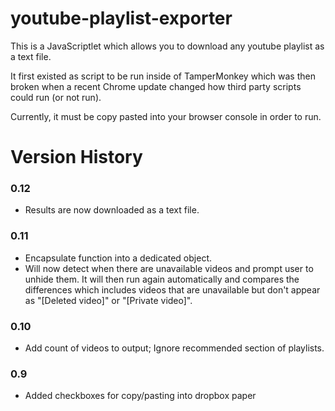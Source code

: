 # youtube-playlist-exporter

This is a JavaScriptlet which allows you to download any youtube playlist as a text file.

It first existed as script to be run inside of TamperMonkey which was then broken when a recent Chrome update changed how third party scripts could run (or not run).

Currently, it must be copy pasted into your browser console in order to run.

# Version History

### 0.12
- Results are now downloaded as a text file.

### 0.11
- Encapsulate function into a dedicated object.
- Will now detect when there are unavailable videos and prompt user to unhide them. It will then run again automatically and compares the differences which includes videos that are unavailable but don't appear as "[Deleted video]" or "[Private video]".

### 0.10
- Add count of videos to output; Ignore recommended section of playlists.

### 0.9
- Added checkboxes for copy/pasting into dropbox paper

